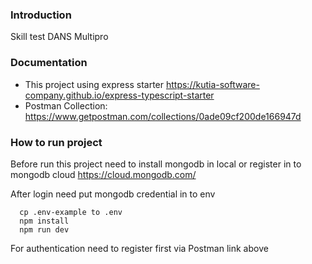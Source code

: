 ### Introduction
Skill test DANS Multipro

### Documentation

- This project using express starter https://kutia-software-company.github.io/express-typescript-starter
- Postman Collection: https://www.getpostman.com/collections/0ade09cf200de166947d

### How to run project
Before run this project need to install mongodb in local or register in to mongodb cloud https://cloud.mongodb.com/

After login need put mongodb credential in to env

```
  cp .env-example to .env
  npm install
  npm run dev
```

For authentication need to register first via Postman link above
